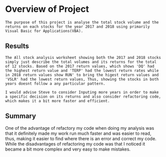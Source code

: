 # Overview of Project
    The purpose of this project is analyse the total stock volume and the returns on each stocks for the year 2017 and 2018 using primarily Visual Basic for Applications(VBA).

## Results
    The All stock analysis worksheet showing both the 2017 and 2018 stocks simply just describe the total volumes and its returns for the total of 12 stocks. Based on the 2017 return values, which shows 'DQ' had the highest return value and 'TERP' had the lowest return rates while in 2018 return values show RUN' to bring the higest return values and 'VSLR' had the lowest return values, Thus, showing the stocks in both years doesnt follow a any particular pattern. 
    
    I would advise Steve to consider Inputing more years in order to make a specific decision on its returns and also consider refactoring code, which makes it a bit more faster and efficient.

## Summary
   One of the advantage of refactory my code when doing my analysis was that it definitely made my work run much faster and was easier to read, thus, making it easier to find where there is an error and correct my code. While the disadvantages of refactoring my code was that I noticed it became a bit more complex and very easy to make mistakes.

   
